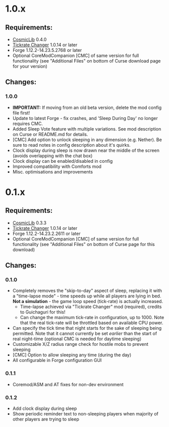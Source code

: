 # 1.0.x

## Requirements:

- [CosmicLib](https://minecraft.curseforge.com/projects/cosmiclib/files) 0.4.0
- [Tickrate Changer](https://minecraft.curseforge.com/projects/tickratechanger/files) 1.0.14 or later
- Forge 1.12.2-14.23.5.2768 or later
- Optional CoreModCompanion [CMC] of same version for full functionality (see "Additional Files" on bottom of Curse download page for your version)

## Changes:

### 1.0.0

- **IMPORTANT:** If moving from an old beta version, delete the mod config file first!
- Update to latest Forge - fix crashes, and 'Sleep During Day' no longer requires CMC.
- Added Sleep Vote feature with multiple variations. See mod description on Curse or README.md for details.
- [CMC] Add option to unlock sleeping in any dimension (e.g. Nether). Be sure to read notes in config description about it's quirks.
- Clock display during sleep is now drawn near the middle of the screen (avoids overlapping with the chat box)
- Clock display can be enabled/disabled in config
- Improved compatibility with Comforts mod
- Misc. optimisations and improvements

# 0.1.x

## Requirements:

* [CosmicLib](https://minecraft.curseforge.com/projects/cosmiclib/files) 0.3.3
* [Tickrate Changer](https://minecraft.curseforge.com/projects/tickratechanger/files) 1.0.14 or later
* Forge 1.12.2-14.23.2.2611 or later
* Optional CoreModCompanion [CMC] of same version for full functionality (see "Additional Files" on bottom of Curse page for this download)

## Changes:

### 0.1.0

* Completely removes the "skip-to-day" aspect of sleep, replacing it with a "time-lapse mode" - time speeds up while all players are lying in bed. **Not a simulation** - the game loop speed (tick-rate) is actually increased.
  * Time-lapse achieved via "Tickrate Changer" mod (required), credits to Guichaguri for this!
  * Can change the maximum tick-rate in configuration, up to 1000. Note that the real tick-rate will be throttled based on available CPU power.
* Can specify the tick time that night starts for the sake of sleeping being permitted. Note that it cannot currently be set *earlier* than the start of real night-time (optional CMC is needed for daytime sleeping)
* Customizable X/Z radius range check for hostile mobs to prevent sleeping
* [CMC] Option to allow sleeping any time (during the day)
* All configurable in Forge configuration GUI


### 0.1.1

- Coremod/ASM and AT fixes for non-dev environment

### 0.1.2

* Add clock display during sleep
* Show periodic reminder text to non-sleeping players when majority of other players are trying to sleep